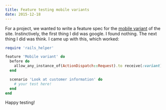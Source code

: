 ```yaml
---
title: Feature testing mobile variants
date: 2015-12-18
---
```


For a project, we wanted to write a feature spec for the [mobile variant](http://guides.rubyonrails.org/4_1_release_notes.html#action-pack-variants) of the site. Instinctively, the first thing I did was google. I found nothing. The next thing I did was think. I came up with this, which worked:

```ruby
require 'rails_helper'

feature 'Mobile variant' do
  before do
    allow_any_instance_of(ActionDispatch::Request).to receive(:variant).and_return([:mobile])
  end

  scenario 'Look at customer information' do
    # your test here!
  end
end
```

Happy testing!
